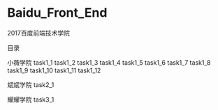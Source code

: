 # Baidu_Front_End
2017百度前端技术学院

目录

小薇学院
task1_1
task1_2
task1_3
task1_4
task1_5
task1_6
task1_7
task1_8
task1_9
task1_10
task1_11
task1_12

斌斌学院
task2_1

耀耀学院
task3_1
